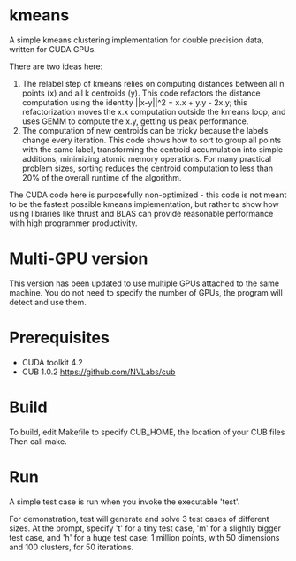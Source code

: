kmeans
======

A simple kmeans clustering implementation for double precision data,
written for CUDA GPUs.

There are two ideas here:

  1. The relabel step of kmeans relies on computing distances between
all n points (x) and all k centroids (y). This code refactors the distance
computation using the identity ||x-y||^2 = x.x + y.y - 2x.y; this
refactorization moves the x.x computation outside the kmeans loop, and
uses GEMM to compute the x.y, getting us peak performance. 
  2. The computation of new centroids can be tricky because the labels
change every iteration.  This code shows how to sort to group all points with
the same label, transforming the centroid accumulation into 
simple additions, minimizing atomic memory operations.  For many
practical problem sizes, sorting reduces the centroid computation to less
than 20% of the overall runtime of the algorithm.

The CUDA code here is purposefully non-optimized - this code is not
meant to be the fastest possible kmeans implementation, but rather to
show how using libraries like thrust and BLAS can provide reasonable
performance with high programmer productivity.

Multi-GPU version
=================
This version has been updated to use multiple GPUs attached to the same machine.
You do not need to specify the number of GPUs, the program will detect and use
them.

Prerequisites
=============
* CUDA toolkit 4.2
* CUB 1.0.2 https://github.com/NVLabs/cub

Build
=====
To build, edit Makefile to specify CUB_HOME, the location of your CUB files
Then call make.

Run
===
A simple test case is run when you invoke the executable 'test'.

For demonstration, test will generate and solve 3 test cases of different
sizes. At the prompt, specify 't' for a tiny test case, 'm' for a slightly 
bigger test case, and 'h' for a huge test case: 1 million points, with 50 
dimensions and 100 clusters, for 50 iterations.
